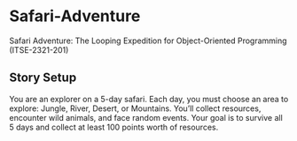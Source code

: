 # Safari-Adventure
Safari Adventure: The Looping Expedition for Object-Oriented Programming (ITSE-2321-201)

## Story Setup
You are an explorer on a 5-day safari. Each day, you must choose an area to explore: Jungle, River, Desert, or Mountains. You’ll collect resources, encounter wild animals, and face random events. Your goal is to survive all 5 days and collect at least 100 points worth of resources.
